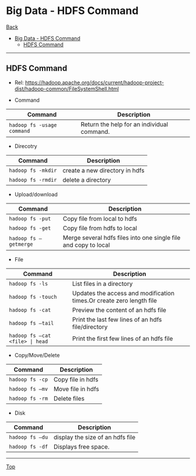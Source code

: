 # Big Data - HDFS Command

[Back](./index.md)

- [Big Data - HDFS Command](#big-data---hdfs-command)
  - [HDFS Command](#hdfs-command)

---

## HDFS Command

- Rel:
  https://hadoop.apache.org/docs/current/hadoop-project-dist/hadoop-common/FileSystemShell.html

- Command

| Command                    | Description                                |
| -------------------------- | ------------------------------------------ |
| `hadoop fs -usage command` | Return the help for an individual command. |

- Direcotry

| Command            | Description                    |
| ------------------ | ------------------------------ |
| `hadoop fs -mkdir` | create a new directory in hdfs |
| `hadoop fs -rmdir` | delete a directory             |

- Upload/download

| Command               | Description                                                     |
| --------------------- | --------------------------------------------------------------- |
| `hadoop fs -put`      | Copy file from local to hdfs                                    |
| `hadoop fs -get`      | Copy file from hdfs to local                                    |
| `hadoop fs –getmerge` | Merge several hdfs files into one single file and copy to local |

- File

| Command                         | Description                                                          |
| ------------------------------- | -------------------------------------------------------------------- |
| `hadoop fs -ls`                 | List files in a directory                                            |
| `hadoop fs -touch`              | Updates the access and modification times.Or create zero length file |
| `hadoop fs -cat`                | Preview the content of an hdfs file                                  |
| `hadoop fs –tail`               | Print the last few lines of an hdfs file/directory                   |
| `hadoop fs –cat <file> \| head` | Print the first few lines of an hdfs file                            |

- Copy/Move/Delete

| Command         | Description       |
| --------------- | ----------------- |
| `hadoop fs -cp` | Copy file in hdfs |
| `hadoop fs –mv` | Move file in hdfs |
| `hadoop fs -rm` | Delete files      |

- Disk

| Command         | Description                      |
| --------------- | -------------------------------- |
| `hadoop fs –du` | display the size of an hdfs file |
| `hadoop fs -df` | Displays free space.             |

---

[Top](#big-data---hdfs-command)
